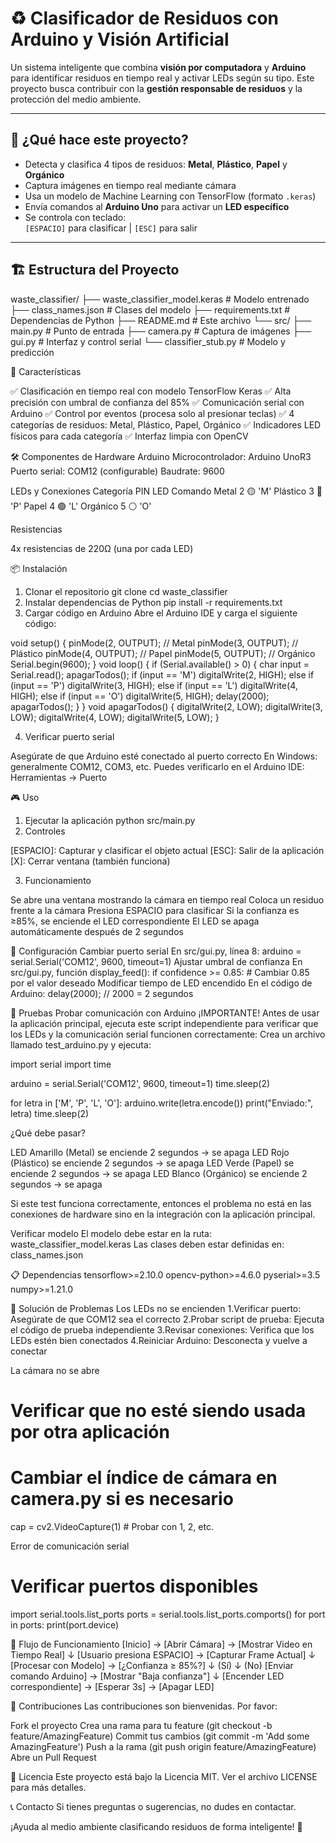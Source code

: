 # ♻️ Clasificador de Residuos con Arduino y Visión Artificial

Un sistema inteligente que combina **visión por computadora** y **Arduino** para identificar residuos en tiempo real y activar LEDs según su tipo. Este proyecto busca contribuir con la **gestión responsable de residuos** y la protección del medio ambiente.

---

## 🧠 ¿Qué hace este proyecto?

- Detecta y clasifica 4 tipos de residuos: **Metal**, **Plástico**, **Papel** y **Orgánico**
- Captura imágenes en tiempo real mediante cámara
- Usa un modelo de Machine Learning con TensorFlow (formato `.keras`)
- Envía comandos al **Arduino Uno** para activar un **LED específico**
- Se controla con teclado:  
  `[ESPACIO]` para clasificar | `[ESC]` para salir

---

## 🏗️ Estructura del Proyecto
waste_classifier/
├── waste_classifier_model.keras # Modelo entrenado
├── class_names.json # Clases del modelo
├── requirements.txt # Dependencias de Python
├── README.md # Este archivo
└── src/
├── main.py # Punto de entrada
├── camera.py # Captura de imágenes
├── gui.py # Interfaz y control serial
└── classifier_stub.py # Modelo y predicción

🚀 Características

✅ Clasificación en tiempo real con modelo TensorFlow Keras
✅ Alta precisión con umbral de confianza del 85%
✅ Comunicación serial con Arduino
✅ Control por eventos (procesa solo al presionar teclas)
✅ 4 categorías de residuos: Metal, Plástico, Papel, Orgánico
✅ Indicadores LED físicos para cada categoría
✅ Interfaz limpia con OpenCV

🛠️ Componentes de Hardware
Arduino
Microcontrolador: Arduino UnoR3
Puerto serial: COM12 (configurable)
Baudrate: 9600

LEDs y Conexiones
Categoría   PIN     LED     Comando
Metal        2      🟡       'M'
Plástico     3      🔴       'P'
Papel        4      🟢       'L'
Orgánico     5      ⚪       'O'

Resistencias

4x resistencias de 220Ω (una por cada LED)

📦 Instalación
1. Clonar el repositorio
git clone <url-del-repositorio>
cd waste_classifier
2. Instalar dependencias de Python
pip install -r requirements.txt
3. Cargar código en Arduino
Abre el Arduino IDE y carga el siguiente código:

void setup() {
  pinMode(2, OUTPUT); // Metal
  pinMode(3, OUTPUT); // Plástico
  pinMode(4, OUTPUT); // Papel
  pinMode(5, OUTPUT); // Orgánico
  Serial.begin(9600);
}
void loop() {
  if (Serial.available() > 0) {
    char input = Serial.read();
    apagarTodos();
    if (input == 'M') digitalWrite(2, HIGH);
    else if (input == 'P') digitalWrite(3, HIGH);
    else if (input == 'L') digitalWrite(4, HIGH);
    else if (input == 'O') digitalWrite(5, HIGH);
    delay(2000);
    apagarTodos();
  }
}
void apagarTodos() {
  digitalWrite(2, LOW);
  digitalWrite(3, LOW);
  digitalWrite(4, LOW);
  digitalWrite(5, LOW);
}


4. Verificar puerto serial

Asegúrate de que Arduino esté conectado al puerto correcto
En Windows: generalmente COM12, COM3, etc.
Puedes verificarlo en el Arduino IDE: Herramientas → Puerto

🎮 Uso
1. Ejecutar la aplicación
python src/main.py
2. Controles

[ESPACIO]: Capturar y clasificar el objeto actual
[ESC]: Salir de la aplicación
[X]: Cerrar ventana (también funciona)

3. Funcionamiento

Se abre una ventana mostrando la cámara en tiempo real
Coloca un residuo frente a la cámara
Presiona ESPACIO para clasificar
Si la confianza es ≥85%, se enciende el LED correspondiente
El LED se apaga automáticamente después de 2 segundos

🔧 Configuración
Cambiar puerto serial
En src/gui.py, línea 8:
arduino = serial.Serial('COM12', 9600, timeout=1)
Ajustar umbral de confianza
En src/gui.py, función display_feed():
if confidence >= 0.85:  # Cambiar 0.85 por el valor deseado
Modificar tiempo de LED encendido
En el código de Arduino:
delay(2000);  // 2000 = 2 segundos

🧪 Pruebas
Probar comunicación con Arduino
¡IMPORTANTE!
Antes de usar la aplicación principal, ejecuta este script independiente para verificar que los LEDs y la comunicación serial funcionen correctamente:
Crea un archivo llamado test_arduino.py y ejecuta:

import serial
import time

arduino = serial.Serial('COM12', 9600, timeout=1)
time.sleep(2)

for letra in ['M', 'P', 'L', 'O']:
    arduino.write(letra.encode())
    print("Enviado:", letra)
    time.sleep(2)

¿Qué debe pasar?

LED Amarillo (Metal) se enciende 2 segundos → se apaga
LED Rojo (Plástico) se enciende 2 segundos → se apaga
LED Verde (Papel) se enciende 2 segundos → se apaga
LED Blanco (Orgánico) se enciende 2 segundos → se apaga

Si este test funciona correctamente, entonces el problema no está en las conexiones de hardware sino en la integración con la aplicación principal.

Verificar modelo
El modelo debe estar en la ruta: waste_classifier_model.keras
Las clases deben estar definidas en: class_names.json

📋 Dependencias
tensorflow>=2.10.0
opencv-python>=4.6.0
pyserial>=3.5
numpy>=1.21.0

🐛 Solución de Problemas
Los LEDs no se encienden
1.Verificar puerto: Asegúrate de que COM12 sea el correcto
2.Probar script de prueba: Ejecuta el código de prueba independiente
3.Revisar conexiones: Verifica que los LEDs estén bien conectados
4.Reiniciar Arduino: Desconecta y vuelve a conectar

La cámara no se abre
# Verificar que no esté siendo usada por otra aplicación
# Cambiar el índice de cámara en camera.py si es necesario
cap = cv2.VideoCapture(1)  # Probar con 1, 2, etc.

Error de comunicación serial
# Verificar puertos disponibles
import serial.tools.list_ports
ports = serial.tools.list_ports.comports()
for port in ports:
    print(port.device)

🔄 Flujo de Funcionamiento
[Inicio] → [Abrir Cámara] → [Mostrar Video en Tiempo Real]
    ↓
[Usuario presiona ESPACIO] → [Capturar Frame Actual]
    ↓
[Procesar con Modelo] → [¿Confianza ≥ 85%?]
    ↓ (Sí)                     ↓ (No)
[Enviar comando Arduino] → [Mostrar "Baja confianza"]
    ↓
[Encender LED correspondiente] → [Esperar 3s] → [Apagar LED]

👥 Contribuciones
Las contribuciones son bienvenidas. Por favor:

Fork el proyecto
Crea una rama para tu feature (git checkout -b feature/AmazingFeature)
Commit tus cambios (git commit -m 'Add some AmazingFeature')
Push a la rama (git push origin feature/AmazingFeature)
Abre un Pull Request

📝 Licencia
Este proyecto está bajo la Licencia MIT. Ver el archivo LICENSE para más detalles.

📞 Contacto
Si tienes preguntas o sugerencias, no dudes en contactar.

¡Ayuda al medio ambiente clasificando residuos de forma inteligente! 🌱